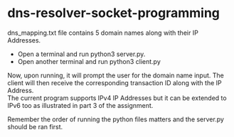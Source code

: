 # dns-resolver-socket-programming

dns_mapping.txt file contains 5 domain names along with their IP Addresses.

- Open a terminal and run python3 server.py.  
- Open another terminal and run python3 client.py

Now, upon running, it will prompt the user for the domain name input. The client will then receive the corresponding transaction ID along with the IP Address.  
The current program supports IPv4 IP Addresses but it can be extended to IPv6 too as illustrated in part 3 of the assignment.

Remember the order of running the python files matters and the server.py should be ran first.
